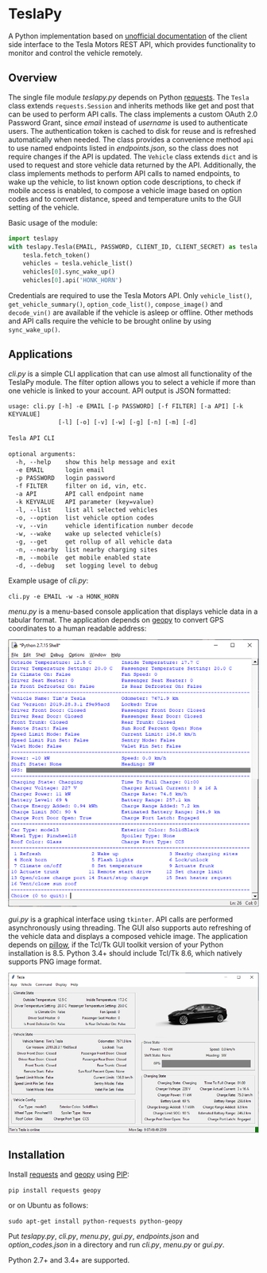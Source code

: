 # TeslaPy

A Python implementation based on [unofficial documentation](https://tesla-api.timdorr.com/) of the client side interface to the Tesla Motors REST API, which provides functionality to monitor and control the vehicle remotely.

## Overview

The single file module *teslapy.py* depends on Python [requests](https://pypi.org/project/requests/). The `Tesla` class extends `requests.Session` and inherits methods like get and post that can be used to perform API calls. The class implements a custom OAuth 2.0 Password Grant, since *email* instead of *username* is used to authenticate users. The authentication token is cached to disk for reuse and is refreshed automatically when needed. The class provides a convenience method `api` to use named endpoints listed in *endpoints.json*, so the class does not require changes if the API is updated. The `Vehicle` class extends `dict` and is used to request and store vehicle data returned by the API. Additionally, the class implements methods to perform API calls to named endpoints, to wake up the vehicle, to list known option code descriptions, to check if mobile access is enabled, to compose a vehicle image based on option codes and to convert distance, speed and temperature units to the GUI setting of the vehicle.

Basic usage of the module:

```python
import teslapy
with teslapy.Tesla(EMAIL, PASSWORD, CLIENT_ID, CLIENT_SECRET) as tesla:
	tesla.fetch_token()
	vehicles = tesla.vehicle_list()
	vehicles[0].sync_wake_up()
	vehicles[0].api('HONK_HORN')
```

Credentials are required to use the Tesla Motors API. Only `vehicle_list()`, `get_vehicle_summary()`, `option_code_list()`, `compose_image()` and `decode_vin()` are available if the vehicle is asleep or offline. Other methods and API calls require the vehicle to be brought online by using `sync_wake_up()`.

## Applications

*cli.py* is a simple CLI application that can use almost all functionality of the TeslaPy module. The filter option allows you to select a vehicle if more than one vehicle is linked to your account. API output is JSON formatted:

```
usage: cli.py [-h] -e EMAIL [-p PASSWORD] [-f FILTER] [-a API] [-k KEYVALUE]
              [-l] [-o] [-v] [-w] [-g] [-n] [-m] [-d]

Tesla API CLI

optional arguments:
  -h, --help    show this help message and exit
  -e EMAIL      login email
  -p PASSWORD   login password
  -f FILTER     filter on id, vin, etc.
  -a API        API call endpoint name
  -k KEYVALUE   API parameter (key=value)
  -l, --list    list all selected vehicles
  -o, --option  list vehicle option codes
  -v, --vin     vehicle identification number decode
  -w, --wake    wake up selected vehicle(s)
  -g, --get     get rollup of all vehicle data
  -n, --nearby  list nearby charging sites
  -m, --mobile  get mobile enabled state
  -d, --debug   set logging level to debug
```

Example usage of *cli.py*:

`cli.py -e EMAIL -w -a HONK_HORN`

*menu.py* is a menu-based console application that displays vehicle data in a tabular format. The application depends on [geopy](https://pypi.org/project/geopy/) to convert GPS coordinates to a human readable address:

![](media/menu.png)

*gui.py* is a graphical interface using `tkinter`. API calls are performed asynchronously using threading. The GUI also supports auto refreshing of the vehicle data and displays a composed vehicle image. The application depends on [pillow](https://pypi.org/project/Pillow/), if the Tcl/Tk GUI toolkit version of your Python installation is 8.5. Python 3.4+ should include Tcl/Tk 8.6, which natively supports PNG image format.

![](media/gui.png)

## Installation

Install [requests](https://pypi.org/project/requests/) and [geopy](https://pypi.org/project/geopy/) using [PIP](https://pypi.org/project/pip/):

`pip install requests geopy`

or on Ubuntu as follows:

`sudo apt-get install python-requests python-geopy`

Put *teslapy.py*, *cli.py*, *menu.py*, *gui.py*, *endpoints.json* and *option_codes.json* in a directory and run *cli.py*, *menu.py* or *gui.py*.

Python 2.7+ and 3.4+ are supported.